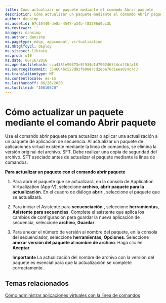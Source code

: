 ```yaml
---
title: Cómo actualizar un paquete mediante el comando Abrir paquete
description: Cómo actualizar un paquete mediante el comando Abrir paquete
author: dansimp
ms.assetid: 67c10440-de8a-4547-a34b-f83206d0cc3b
ms.reviewer: ''
manager: dansimp
ms.author: dansimp
ms.pagetype: mdop, appcompat, virtualization
ms.mktglfcycl: deploy
ms.sitesec: library
ms.prod: w10
ms.date: 06/16/2016
ms.openlocfilehash: cca438fe90373e8f934d1d790246544cdf46fa18
ms.sourcegitcommit: 354664bc527d93f80687cd2eba70d1eea024c7c3
ms.translationtype: MT
ms.contentlocale: es-ES
ms.lasthandoff: 06/26/2020
ms.locfileid: "10816520"
---
```

# Cómo actualizar un paquete mediante el comando Abrir paquete


Use el comando abrir paquete para actualizar o aplicar una actualización a un paquete de aplicación de secuencia. Al actualizar un paquete de aplicaciones virtual existente mediante la línea de comandos, se elimina la versión original del archivo. SFT. Debe realizar una copia de seguridad del archivo. SFT asociado antes de actualizar el paquete mediante la línea de comandos.

**Para actualizar un paquete con el comando abrir paquete**

1.  Para abrir el paquete que se actualizará, en la consola de Application Virtualization (App-V), seleccione **archivo**, **abrir paquete para la actualización**. En el cuadro de diálogo **abrir** , seleccione el paquete que se actualizará.

2.  Para iniciar el Asistente para **secuenciación** , seleccione **herramientas**, **Asistente para secuencias**. Complete el asistente que aplica los cambios de configuración para guardar la nueva aplicación de secuencia, seleccione **archivo**, **Guardar**.

3.  Para anexar el número de versión al nombre del paquete, en la consola del secuenciador, seleccione **herramientas**, **Opciones**. Seleccione **anexar versión del paquete al nombre de archivo**. Haga clic en **Aceptar**.

    **Importante**  La actualización del nombre de archivo con la versión del paquete es esencial para que la actualización se complete correctamente.

     

## Temas relacionados


[Cómo administrar aplicaciones virtuales con la línea de comandos](how-to-manage-virtual-applications-using-the-command-line.md)

 

 





